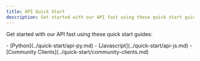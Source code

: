 ```yaml
---
title: API Quick Start 
description: Get started with our API fast using these quick start guides.
---
```


Get started with our API fast using these quick start guides:

<div class="cards grid" markdown>
- [Python](../quick-start/api-py.md)
- [Javascript](../quick-start/api-js.md)
- [Community Clients](../quick-start/community-clients.md)
</div>